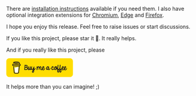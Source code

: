 

There are [installation instructions](https://www.aloneguid.uk/projects/bt/#installing) available if you need them. I also have optional integration extensions for [Chromium](https://chrome.google.com/webstore/detail/browser-tamer/oggcljknmiiomjekepdoindjcpnpglnd), [Edge](https://microsoftedge.microsoft.com/addons/detail/browser-tamer/gofjagaghddmjloaecpnldjmjlplicin) and [Firefox](https://addons.mozilla.org/en-GB/firefox/addon/browser-tamer/).

I hope you enjoy this release. Feel free to raise issues or start discussions.

If you like this project, please star it 🌟. It really helps.

 And if you really like this project, please

<a href="https://www.buymeacoffee.com/alonecoffee" target="_blank"><img height="50" src="https://github.com/aloneguid/bt/raw/master/docs/bmc-button.svg" /></a>

It helps more than you can imagine! ;)